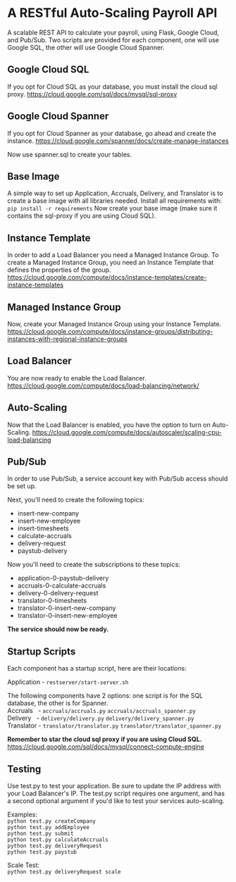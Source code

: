 # A RESTful Auto-Scaling Payroll API

A scalable REST API to calculate your payroll, using Flask, Google Cloud, and Pub/Sub.
Two scripts are provided for each component, one will use Google SQL, the other will
use Google Cloud Spanner.

## Google Cloud SQL
If you opt for Cloud SQL as your database, you must install the cloud sql proxy.
https://cloud.google.com/sql/docs/mysql/sql-proxy

## Google Cloud Spanner
If you opt for Cloud Spanner as your database, go ahead and create the instance.
https://cloud.google.com/spanner/docs/create-manage-instances

Now use spanner.sql to create your tables.

## Base Image
A simple way to set up Application, Accruals, Delivery, and Translator is to create
a base image with all libraries needed. Install all requirements with:
`pip install -r requirements`
Now create your base image (make sure it contains the sql-proxy if you are using Cloud SQL).

## Instance Template
In order to add a Load Balancer you need a Managed Instance Group. To create a Managed Instance
Group, you need an Instance Template that defines the properties of the group.
https://cloud.google.com/compute/docs/instance-templates/create-instance-templates

## Managed Instance Group
Now, create your Managed Instance Group using your Instance Template.
https://cloud.google.com/compute/docs/instance-groups/distributing-instances-with-regional-instance-groups

## Load Balancer
You are now ready to enable the Load Balancer.   
https://cloud.google.com/compute/docs/load-balancing/network/

## Auto-Scaling
Now that the Load Balancer is enabled, you have the option to turn on Auto-Scaling.
https://cloud.google.com/compute/docs/autoscaler/scaling-cpu-load-balancing

## Pub/Sub
In order to use Pub/Sub, a service account key with Pub/Sub access should be set up.

Next, you'll need to create the following topics:   
* insert-new-company   
* insert-new-employee    
* insert-timesheets
* calculate-accruals   
* delivery-request   
* paystub-delivery

Now you'll need to create the subscriptions to these topics:
* application-0-paystub-delivery   
* accruals-0-calculate-accruals   
* delivery-0-delivery-request   
* translator-0-timesheets   
* translator-0-insert-new-company   
* translator-0-insert-new-employee  

**The service should now be ready.**

## Startup Scripts
Each component has a startup script, here are their locations:

Application - `restserver/start-server.sh`

The following components have 2 options: one script is for the SQL database, the other is for Spanner.     
Accruals    - `accruals/accruals.py` 		    `accruals/accruals_spanner.py`       
Delivery    - `delivery/delivery.py`		    `delivery/delivery_spanner.py`         
Translator  - `translator/translator.py`  	`translator/translator_spanner.py`       

**Remember to star the cloud sql proxy if you are using Cloud SQL.**   
https://cloud.google.com/sql/docs/mysql/connect-compute-engine

## Testing
Use test.py to test your application. Be sure to update the IP address with your Load Balancer's IP.
The test.py script requires one argument, and has a second optional argument if you'd like to test
your services auto-scaling.

Examples:   
`python test.py createCompany`  
`python test.py addEmployee`  
`python test.py submit`   
`python test.py calculateAccruals`   
`python test.py deliveryRequest`   
`python test.py paystub`   

Scale Test:   
`python test.py deliveryRequest scale`  
